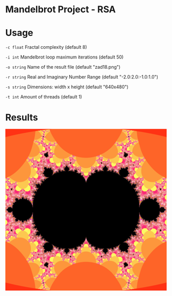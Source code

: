 # Mandelbrot Project - RSA
# Usage
  `-c float`
    	Fractal complexity (default 8)
    	
  `-i int`
    	Mandelbrot loop maximum iterations (default 50)
  
  `-o string`
    	Name of the result file (default "zad18.png")
  
  `-r string`
    	Real and Imaginary Number Range (default "-2.0:2.0:-1.0:1.0")
  
  `-s string`
    	Dimensions: width x height (default "640x480")
  
  `-t int`
    	Amount of threads (default 1)

# Results
![](https://github.com/HakanSunay/mandelbrot/blob/master/images/2048.png)
